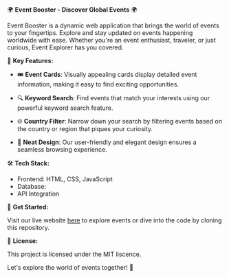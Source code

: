 🌍 **Event Booster - Discover Global Events** 🌍

Event Booster is a dynamic web application that brings the world of events to your fingertips. Explore and stay updated on events happening worldwide with ease. Whether you're an event enthusiast, traveler, or just curious, Event Explorer has you covered.

📌 **Key Features:**

- 🎟️ **Event Cards**: Visually appealing cards display detailed event information, making it easy to find exciting opportunities.

- 🔍 **Keyword Search**: Find events that match your interests using our powerful keyword search feature.

- 🌐 **Country Filter**: Narrow down your search by filtering events based on the country or region that piques your curiosity.

- 🎨 **Neat Design**: Our user-friendly and elegant design ensures a seamless browsing experience.

🛠️ **Tech Stack:**

- Frontend: HTML, CSS, JavaScript
- Database: 
- API Integration

🚀 **Get Started:**

Visit our live website [here](https://elena040683.github.io/team-project-find-best-events/) to explore events or dive into the code by cloning this repository.

📄 **License:**

This project is licensed under the MIT liscence.

Let's explore the world of events together! 🌟
